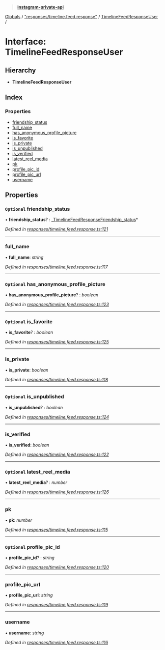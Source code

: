 > **[instagram-private-api](../README.md)**

[Globals](../README.md) / ["responses/timeline.feed.response"](../modules/_responses_timeline_feed_response_.md) / [TimelineFeedResponseUser](_responses_timeline_feed_response_.timelinefeedresponseuser.md) /

# Interface: TimelineFeedResponseUser

## Hierarchy

- **TimelineFeedResponseUser**

## Index

### Properties

- [friendship_status](_responses_timeline_feed_response_.timelinefeedresponseuser.md#optional-friendship_status)
- [full_name](_responses_timeline_feed_response_.timelinefeedresponseuser.md#full_name)
- [has_anonymous_profile_picture](_responses_timeline_feed_response_.timelinefeedresponseuser.md#optional-has_anonymous_profile_picture)
- [is_favorite](_responses_timeline_feed_response_.timelinefeedresponseuser.md#optional-is_favorite)
- [is_private](_responses_timeline_feed_response_.timelinefeedresponseuser.md#is_private)
- [is_unpublished](_responses_timeline_feed_response_.timelinefeedresponseuser.md#optional-is_unpublished)
- [is_verified](_responses_timeline_feed_response_.timelinefeedresponseuser.md#is_verified)
- [latest_reel_media](_responses_timeline_feed_response_.timelinefeedresponseuser.md#optional-latest_reel_media)
- [pk](_responses_timeline_feed_response_.timelinefeedresponseuser.md#pk)
- [profile_pic_id](_responses_timeline_feed_response_.timelinefeedresponseuser.md#optional-profile_pic_id)
- [profile_pic_url](_responses_timeline_feed_response_.timelinefeedresponseuser.md#profile_pic_url)
- [username](_responses_timeline_feed_response_.timelinefeedresponseuser.md#username)

## Properties

### `Optional` friendship_status

• **friendship_status**? : _[TimelineFeedResponseFriendship_status](\_responses_timeline_feed_response_.timelinefeedresponsefriendship*status.md)*

_Defined in [responses/timeline.feed.response.ts:121](https://github.com/realinstadude/instagram-private-api/blob/4ae8fec/src/responses/timeline.feed.response.ts#L121)_

---

### full_name

• **full_name**: _string_

_Defined in [responses/timeline.feed.response.ts:117](https://github.com/realinstadude/instagram-private-api/blob/4ae8fec/src/responses/timeline.feed.response.ts#L117)_

---

### `Optional` has_anonymous_profile_picture

• **has_anonymous_profile_picture**? : _boolean_

_Defined in [responses/timeline.feed.response.ts:123](https://github.com/realinstadude/instagram-private-api/blob/4ae8fec/src/responses/timeline.feed.response.ts#L123)_

---

### `Optional` is_favorite

• **is_favorite**? : _boolean_

_Defined in [responses/timeline.feed.response.ts:125](https://github.com/realinstadude/instagram-private-api/blob/4ae8fec/src/responses/timeline.feed.response.ts#L125)_

---

### is_private

• **is_private**: _boolean_

_Defined in [responses/timeline.feed.response.ts:118](https://github.com/realinstadude/instagram-private-api/blob/4ae8fec/src/responses/timeline.feed.response.ts#L118)_

---

### `Optional` is_unpublished

• **is_unpublished**? : _boolean_

_Defined in [responses/timeline.feed.response.ts:124](https://github.com/realinstadude/instagram-private-api/blob/4ae8fec/src/responses/timeline.feed.response.ts#L124)_

---

### is_verified

• **is_verified**: _boolean_

_Defined in [responses/timeline.feed.response.ts:122](https://github.com/realinstadude/instagram-private-api/blob/4ae8fec/src/responses/timeline.feed.response.ts#L122)_

---

### `Optional` latest_reel_media

• **latest_reel_media**? : _number_

_Defined in [responses/timeline.feed.response.ts:126](https://github.com/realinstadude/instagram-private-api/blob/4ae8fec/src/responses/timeline.feed.response.ts#L126)_

---

### pk

• **pk**: _number_

_Defined in [responses/timeline.feed.response.ts:115](https://github.com/realinstadude/instagram-private-api/blob/4ae8fec/src/responses/timeline.feed.response.ts#L115)_

---

### `Optional` profile_pic_id

• **profile_pic_id**? : _string_

_Defined in [responses/timeline.feed.response.ts:120](https://github.com/realinstadude/instagram-private-api/blob/4ae8fec/src/responses/timeline.feed.response.ts#L120)_

---

### profile_pic_url

• **profile_pic_url**: _string_

_Defined in [responses/timeline.feed.response.ts:119](https://github.com/realinstadude/instagram-private-api/blob/4ae8fec/src/responses/timeline.feed.response.ts#L119)_

---

### username

• **username**: _string_

_Defined in [responses/timeline.feed.response.ts:116](https://github.com/realinstadude/instagram-private-api/blob/4ae8fec/src/responses/timeline.feed.response.ts#L116)_

